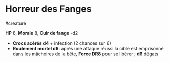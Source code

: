 # Horreur des Fanges
#creature 

**HP** 8, **Morale** 8, **Cuir  de fange** -d2
- **Crocs acérés d4** + infection (2 chances sur 6) 
- **Roulement mortel d6**: après une attaque réussi la cible est emprisonné dans les mâchoires de la bête, **Force DR8** pour se libérer ;  **d6** dégats

